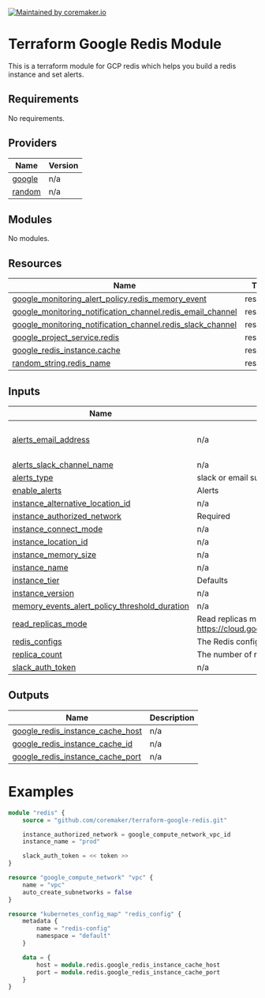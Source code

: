 [![Maintained by coremaker.io](https://img.shields.io/badge/maintained%20by-coremaker.io-green)](https://coremaker.io/)

# Terraform Google Redis Module

This is a terraform module for GCP redis which helps you build a redis instance and set alerts.

<!-- BEGINNING OF PRE-COMMIT-TERRAFORM DOCS HOOK -->
## Requirements

No requirements.

## Providers

| Name | Version |
|------|---------|
| <a name="provider_google"></a> [google](#provider\_google) | n/a |
| <a name="provider_random"></a> [random](#provider\_random) | n/a |

## Modules

No modules.

## Resources

| Name | Type |
|------|------|
| [google_monitoring_alert_policy.redis_memory_event](https://registry.terraform.io/providers/hashicorp/google/latest/docs/resources/monitoring_alert_policy) | resource |
| [google_monitoring_notification_channel.redis_email_channel](https://registry.terraform.io/providers/hashicorp/google/latest/docs/resources/monitoring_notification_channel) | resource |
| [google_monitoring_notification_channel.redis_slack_channel](https://registry.terraform.io/providers/hashicorp/google/latest/docs/resources/monitoring_notification_channel) | resource |
| [google_project_service.redis](https://registry.terraform.io/providers/hashicorp/google/latest/docs/resources/project_service) | resource |
| [google_redis_instance.cache](https://registry.terraform.io/providers/hashicorp/google/latest/docs/resources/redis_instance) | resource |
| [random_string.redis_name](https://registry.terraform.io/providers/hashicorp/random/latest/docs/resources/string) | resource |

## Inputs

| Name | Description | Type | Default | Required |
|------|-------------|------|---------|:--------:|
| <a name="input_alerts_email_address"></a> [alerts\_email\_address](#input\_alerts\_email\_address) | n/a | `list(string)` | <pre>[<br>  "address@example.com"<br>]</pre> | no |
| <a name="input_alerts_slack_channel_name"></a> [alerts\_slack\_channel\_name](#input\_alerts\_slack\_channel\_name) | n/a | `string` | `"redis-alerts"` | no |
| <a name="input_alerts_type"></a> [alerts\_type](#input\_alerts\_type) | slack or email supported only | `string` | `"slack"` | no |
| <a name="input_enable_alerts"></a> [enable\_alerts](#input\_enable\_alerts) | Alerts | `bool` | `true` | no |
| <a name="input_instance_alternative_location_id"></a> [instance\_alternative\_location\_id](#input\_instance\_alternative\_location\_id) | n/a | `string` | `"europe-west2-b"` | no |
| <a name="input_instance_authorized_network"></a> [instance\_authorized\_network](#input\_instance\_authorized\_network) | Required | `string` | n/a | yes |
| <a name="input_instance_connect_mode"></a> [instance\_connect\_mode](#input\_instance\_connect\_mode) | n/a | `string` | `"PRIVATE_SERVICE_ACCESS"` | no |
| <a name="input_instance_location_id"></a> [instance\_location\_id](#input\_instance\_location\_id) | n/a | `string` | `"europe-west2-c"` | no |
| <a name="input_instance_memory_size"></a> [instance\_memory\_size](#input\_instance\_memory\_size) | n/a | `number` | `1` | no |
| <a name="input_instance_name"></a> [instance\_name](#input\_instance\_name) | n/a | `string` | `"dev"` | no |
| <a name="input_instance_tier"></a> [instance\_tier](#input\_instance\_tier) | Defaults | `string` | `"STANDARD_HA"` | no |
| <a name="input_instance_version"></a> [instance\_version](#input\_instance\_version) | n/a | `string` | `"REDIS_4_0"` | no |
| <a name="input_memory_events_alert_policy_threshold_duration"></a> [memory\_events\_alert\_policy\_threshold\_duration](#input\_memory\_events\_alert\_policy\_threshold\_duration) | n/a | `string` | `"900s"` | no |
| <a name="input_read_replicas_mode"></a> [read\_replicas\_mode](#input\_read\_replicas\_mode) | Read replicas mode. https://cloud.google.com/memorystore/docs/redis/reference/rest/v1/projects.locations.instances#readreplicasmode | `string` | `"READ_REPLICAS_DISABLED"` | no |
| <a name="input_redis_configs"></a> [redis\_configs](#input\_redis\_configs) | The Redis configuration parameters. See [more details](https://cloud.google.com/memorystore/docs/redis/reference/rest/v1/projects.locations.instances#Instance.FIELDS.redis_configs) | `map(any)` | `{}` | no |
| <a name="input_replica_count"></a> [replica\_count](#input\_replica\_count) | The number of replicas. can | `number` | `null` | no |
| <a name="input_slack_auth_token"></a> [slack\_auth\_token](#input\_slack\_auth\_token) | n/a | `string` | `"token"` | no |

## Outputs

| Name | Description |
|------|-------------|
| <a name="output_google_redis_instance_cache_host"></a> [google\_redis\_instance\_cache\_host](#output\_google\_redis\_instance\_cache\_host) | n/a |
| <a name="output_google_redis_instance_cache_id"></a> [google\_redis\_instance\_cache\_id](#output\_google\_redis\_instance\_cache\_id) | n/a |
| <a name="output_google_redis_instance_cache_port"></a> [google\_redis\_instance\_cache\_port](#output\_google\_redis\_instance\_cache\_port) | n/a |
<!-- END OF PRE-COMMIT-TERRAFORM DOCS HOOK -->

# Examples

```terraform
module "redis" {
    source = "github.com/coremaker/terraform-google-redis.git"

    instance_authorized_network = google_compute_network_vpc_id
    instance_name = "prod"

    slack_auth_token = << token >>
}

resource "google_compute_network" "vpc" {
    name = "vpc"
    auto_create_subnetworks = false
}

resource "kubernetes_config_map" "redis_config" {
    metadata {
        name = "redis-config"
        namespace = "default"
    }

    data = {
        host = module.redis.google_redis_instance_cache_host
        port = module.redis.google_redis_instance_cache_port
    }
}
```